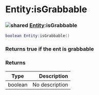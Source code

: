 # Entity:isGrabbable

### ![shared](../../home/entity/.gitbook/assets/shared.png) [Entity](../../home/entity/home/Entity/):isGrabbable

```lua
boolean Entity:isGrabbable()
```

### Returns true if the ent is grabbable

### Returns

| Type    |    Description |
| ------- | -------------: |
| boolean | No description |
